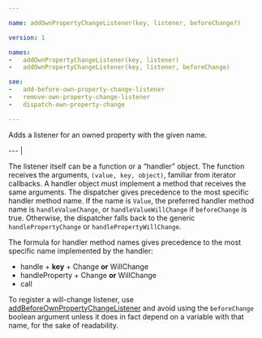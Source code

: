 ```yaml
---

name: addOwnPropertyChangeListener(key, listener, beforeChange?)

version: 1

names:
-   addOwnPropertyChangeListener(key, listener)
-   addOwnPropertyChangeListener(key, listener, beforeChange)

see:
-   add-before-own-property-change-listener
-   remove-own-property-change-listener
-   dispatch-own-property-change

---
```


Adds a listener for an owned property with the given name.

--- |

The listener itself can be a function or a “handler” object.
The function receives the arguments, `(value, key, object)`, familiar from
iterator callbacks.
A handler object must implement a method that receives the same arguments.
The dispatcher gives precedence to the most specific handler method name.
If the name is `Value`, the preferred handler method name is
`handleValueChange`, or `handleValueWillChange` if `beforeChange` is true.
Otherwise, the dispatcher falls back to the generic `handlePropertyChange` or
`handlePropertyWillChange`.

The formula for handler method names gives precedence to the most specific name
implemented by the handler:

-   handle + **key** + Change **or** WillChange
-   handleProperty + Change **or** WillChange
-   call

To register a will-change listener, use
[addBeforeOwnPropertyChangeListener](add-before-own-property-change-listener)
and avoid using the `beforeChange` boolean argument unless it does in fact
depend on a variable with that name, for the sake of readability.

